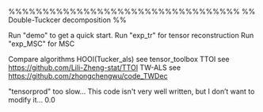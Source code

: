 %%%%%%%%%%%%%%%%%%%%%%%%%%%%%%%%%%
%% Double-Tuckcer decomposition %%

Run "demo" to get a quick start. 
Run "exp_tr" for tensor reconstruction
Run "exp_MSC" for MSC

Compare algorithms HOOI(Tucker_als) see tensor_toolbox 
TTOI see https://github.com/Lili-Zheng-stat/TTOI
TW-ALS see https://github.com/zhongchengwu/code_TWDec

"tensorprod" too slow...
This code isn't very well written, but I don’t want to modify it... 0.0
